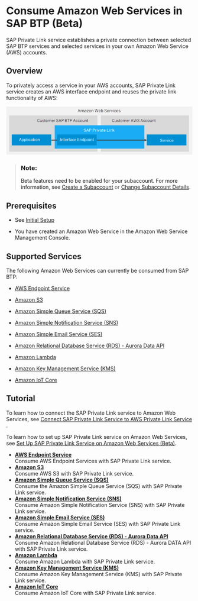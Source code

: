 <!-- loio575341947b854a82a9f3ba2bc6b1b6cc -->

# Consume Amazon Web Services in SAP BTP \(Beta\)

SAP Private Link service establishes a private connection between selected SAP BTP services and selected services in your own Amazon Web Service \(AWS\) accounts.



<a name="loio575341947b854a82a9f3ba2bc6b1b6cc__section_ky5_rwr_45b"/>

## Overview

To privately access a service in your AWS accounts, SAP Private Link service creates an AWS interface endpoint and reuses the private link functionality of AWS:

 ![](images/Private_Link-Scenario_2_c2a38ec.png) 

> ### Note:  
> Beta features need to be enabled for your subaccount. For more information, see [Create a Subaccount](https://help.sap.com/docs/btp/sap-business-technology-platform/create-subaccount?version=Cloud) or [Change Subaccount Details](https://help.sap.com/docs/btp/sap-business-technology-platform/change-subaccount-details?version=Cloud).



<a name="loio575341947b854a82a9f3ba2bc6b1b6cc__section_b45_53s_45b"/>

## Prerequisites

-   See [Initial Setup](https://help.sap.com/docs/PRIVATE_LINK/42acd88cb4134ba2a7d3e0e62c9fe6cf/f2dce1d43acb4771beee7304b464041e.html?locale=en-US&version=CLOUD)

-   You have created an Amazon Web Service in the Amazon Web Service Management Console.



<a name="loio575341947b854a82a9f3ba2bc6b1b6cc__section_sqx_fjs_45b"/>

## Supported Services

The following Amazon Web Services can currently be consumed from SAP BTP:

-   [AWS Endpoint Service](aws-endpoint-service-6d1453b.md)

-   [Amazon S3](amazon-s3-b7b0e39.md)

-   [Amazon Simple Queue Service \(SQS\)](amazon-simple-queue-service-sqs-cfad39f.md)

-   [Amazon Simple Notification Service \(SNS\)](amazon-simple-notification-service-sns-a0ba5f2.md)

-   [Amazon Simple Email Service \(SES\)](amazon-simple-email-service-ses-a6d40f2.md)

-   [Amazon Relational Database Service \(RDS\) - Aurora Data API](amazon-relational-database-service-rds-aurora-data-api-cf3528f.md)

-   [Amazon Lambda](amazon-lambda-45e272a.md)
-   [Amazon Key Management Service \(KMS\)](amazon-key-management-service-kms-9885247.md)

-   [Amazon IoT Core](amazon-iot-core-8a1c303.md)



<a name="loio575341947b854a82a9f3ba2bc6b1b6cc__section_kzz_tjs_45b"/>

## Tutorial

To learn how to connect the SAP Private Link service to Amazon Web Services, see [Connect SAP Private Link Service to AWS Private Link Service](https://developers.sap.com/tutorials/private-link-aws.html) .

To learn how to set up SAP Private Link service on Amazon Web Services, see [Set Up SAP Private Link Service on Amazon Web Services \(Beta\)](https://developers.sap.com/tutorials/private-link-service-onboarding-aws.html).

-   **[AWS Endpoint Service](aws-endpoint-service-6d1453b.md "Consume AWS Endpoint Services with SAP Private Link service.")**  
Consume AWS Endpoint Services with SAP Private Link service.
-   **[Amazon S3](amazon-s3-b7b0e39.md "Consume AWS S3 with SAP Private Link service.")**  
Consume AWS S3 with SAP Private Link service.
-   **[Amazon Simple Queue Service \(SQS\)](amazon-simple-queue-service-sqs-cfad39f.md "Consume the Amazon Simple Queue Service (SQS) with SAP Private Link
			service.")**  
Consume the Amazon Simple Queue Service \(SQS\) with SAP Private Link service.
-   **[Amazon Simple Notification Service \(SNS\)](amazon-simple-notification-service-sns-a0ba5f2.md "Consume Amazon Simple Notification Service (SNS) with SAP Private Link
			service.")**  
Consume Amazon Simple Notification Service \(SNS\) with SAP Private Link service.
-   **[Amazon Simple Email Service \(SES\)](amazon-simple-email-service-ses-a6d40f2.md "Consume Amazon Simple Email Service (SES) with SAP Private Link
		service.")**  
Consume Amazon Simple Email Service \(SES\) with SAP Private Link service.
-   **[Amazon Relational Database Service \(RDS\) - Aurora Data API](amazon-relational-database-service-rds-aurora-data-api-cf3528f.md "Consume Amazon Relational Database Service (RDS) - Aurora DATA API with SAP
			Private Link service.")**  
Consume Amazon Relational Database Service \(RDS\) - Aurora DATA API with SAP Private Link service.
-   **[Amazon Lambda](amazon-lambda-45e272a.md "Consume Amazon Lambda with SAP Private Link service.")**  
Consume Amazon Lambda with SAP Private Link service.
-   **[Amazon Key Management Service \(KMS\)](amazon-key-management-service-kms-9885247.md "Consume Amazon Key Management Service (KMS) with SAP Private Link service.")**  
Consume Amazon Key Management Service \(KMS\) with SAP Private Link service.
-   **[Amazon IoT Core](amazon-iot-core-8a1c303.md "Consume Amazon IoT Core with SAP Private Link service.")**  
Consume Amazon IoT Core with SAP Private Link service.

